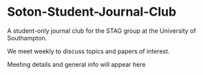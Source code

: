 # Soton-Student-Journal-Club
A student-only journal club for the STAG group at the University of Southampton. 

We meet weekly to discuss topics and papers of interest. 

Meeting details and general info will appear here

